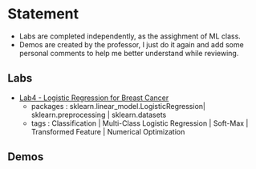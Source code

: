 # Statement
* Labs are completed independently, as the assighment of ML class.
* Demos are created by the professor, I just do it again and add some personal comments to help me better understand while reviewing.

## Labs
* [Lab4 - Logistic Regression for Breast Cancer](https://github.com/Shangwen-Yan/Machine-Learning/blob/master/Labs/Lab4%20-%20Logistic%20Regression%20for%20Breast%20Cancer/Lab4%20-%20Logistic%20Regression%20for%20Gene%20Expression%20Data.ipynb)
  - packages : sklearn.linear_model.LogisticRegression| sklearn.preprocessing | sklearn.datasets
  - tags : Classification | Multi-Class Logistic Regression | Soft-Max | Transformed Feature | Numerical Optimization 

## Demos

